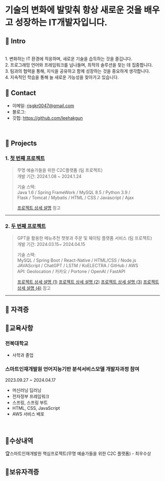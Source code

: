 # 기술의 변화에 발맞춰 항상 새로운 것을 배우고 성장하는 IT개발자입니다.

## :pushpin: Intro
</br>1. 변화하는 IT 환경에 적응하며, 새로운 기술을 습득하는 것을 즐깁니다.
</br>2. 프로그래밍 언어와 프레임워크를 넘나들며, 최적의 솔루션을 찾는 데 집중합니다.
</br>3. 팀과의 협력을 통해, 지식을 공유하고 함께 성장하는 것을 중요하게 생각합니다.
</br>4. 지속적인 학습을 통해 늘 새로운 가능성을 찾아가고 있습니다.
## :pushpin: Contact
- 이메일: rjsgkr0047@gmail.com
- 블로그: 
- 깃헙: https://github.com/leehakgun

</br>

## :pushpin: Projects
### 1. [첫 번째 프로젝트](https://github.com/illhanunjung/Hwado-final)
>무명 예술가들을 위한 C2C플랫폼 (팀 프로젝트)  
>개발 기간: 2024.1.08 ~ 2024.1.24  
>  
>기술 스택:  
>Java 1.6 / Spring FrameWork / MySQL 8.5 / Python 3.9 /   
>Flask / Tomcat / Mybatis / HTML / CSS / Javascript / Ajax
>  
>[프로젝트 상세 설명](https://github.com/illhanunjung/Hwado-final) 참고

---

### 2. [두 번째 프로젝트](https://github.com/JungHyung2/gitio.io)
> GPT을 활용한 메뉴추천 챗봇과 주문 및 웨이팅 플랫폼 서비스 (팀 프로젝트)  
>개발 기간: 2024.03.15~ 2024.04.15
>  
>기술 스택:  
>MySQL / Spring Boot / React-Native / HTML/CSS / Node.js
>JAVAScript / ChatGPT / LSTM / KoELECTRA / GitHub / AWS
> <br>
> API:
> Geolocation / 카카오 / Portone / OpenAI / FastAPI
>  
>[프로젝트 상세 설명 (1)](https://github.com/leehakgun/botbuddies_owner)
> [프로젝트 상세 설명 (2)](https://github.com/leehakgun/mealjoy_owner)
> [프로젝트 상세 설명 (3)](https://github.com/Parkjinew/mealjoy_user)
> [프로젝트 상세 설명 (4)](https://github.com/Parkjinew/botbuddies_user) 참고

---

## :pushpin: 자격증
> 


## :pushpin:교육사항
### 전북대학교
  - 사학과 졸업

### 스마트인재개발원 언어지능기반 분석서비스모델 개발자과정 참여

2023.09.27 ~ 2024.04.17
  - 머신러닝 딥러닝
  - 전자정부 프레임워크
  - 스프링, 스프링 부트
  - HTML, CSS, JavaScript
  - AWS 서비스 배포
</br>

## :pushpin:수상내역
:trophy:스마트인재개발원  핵심프로젝트(무명 예술가들을 위한 C2C 플랫폼) - 최우수상
</br>

## :pushpin:보유자격증
